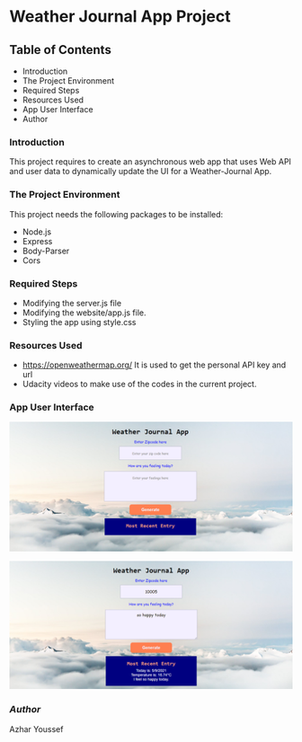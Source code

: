 # Weather Journal App Project

## Table of Contents

 - Introduction
 - The Project Environment
 - Required Steps
 - Resources Used
 - App User Interface
 - Author

### **Introduction**
 
 This project requires to create an asynchronous web app that uses Web API and user data to dynamically update the UI for a Weather-Journal App.

### **The Project Environment**

This project needs the following packages to be installed:
 - Node.js
 - Express
 - Body-Parser
 - Cors

### **Required Steps**
 - Modifying the server.js file
 - Modifying the website/app.js file.
 - Styling the app using style.css

### **Resources Used**
- https://openweathermap.org/ 
  It is used to get the personal API key and url
- Udacity videos to make use of the codes in the current project.

### **App User Interface**

![App Interface_balnk](https://github.com/azharyoussef/Weather-Journal-App_Udacity/blob/master/App%20interface%20raw.PNG)

![App Interface](https://github.com/azharyoussef/Weather-Journal-App_Udacity/blob/master/App%20interface%201.PNG)

### *Author*
 
 Azhar Youssef

